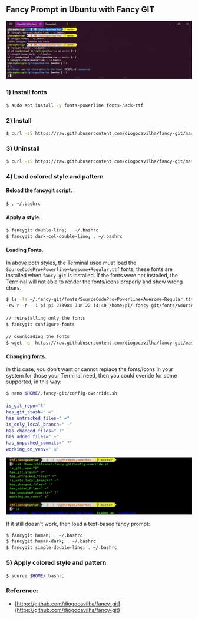 ## Fancy Prompt in Ubuntu with Fancy GIT

![](fancy_prompt_ubuntu_with_fancy_git_updated3.png)

### 1) Install fonts
```sh
$ sudo apt install -y fonts-powerline fonts-hack-ttf
```

### 2) Install
```sh
$ curl -sS https://raw.githubusercontent.com/diogocavilha/fancy-git/master/install.sh | sh
```

### 3) Uninstall
```sh
$ curl -sS https://raw.githubusercontent.com/diogocavilha/fancy-git/master/uninstall.sh | sh
```

### 4) Load colored style and pattern

#### Reload the fancygit script.  
```sh
$ . ~/.bashrc
```  

#### Apply a style.  
```sh
$ fancygit double-line; . ~/.bashrc
$ fancygit dark-col-double-line; . ~/.bashrc
```  
  
#### Loading Fonts.   
In above both styles, the Terminal used must load the `SourceCodePro+Powerline+Awesome+Regular.ttf` fonts, these fonts are installed when `fancy-git` is installed. 
If the fonts were not installed, the Terminal will not able to render the fonts/icons properly and show wrong chars. 
```sh
$ ls -la ~/.fancy-git/fonts/SourceCodePro+Powerline+Awesome+Regular.ttf
-rw-r--r-- 1 pi pi 233984 Jun 22 14:40 /home/pi/.fancy-git/fonts/SourceCodePro+Powerline+Awesome+Regular.ttf

// reinstalling only the fonts
$ fancygit configure-fonts

// downloading the fonts
$ wget -q  https://raw.githubusercontent.com/diogocavilha/fancy-git/master/fonts/SourceCodePro+Powerline+Awesome+Regular.ttf
```   
  
#### Changing fonts.  
In this case, you don't want or cannot replace the fonts/icons in your system for those your Terminal need, then you could overide for some supported, in this way:
```sh
$ nano $HOME/.fancy-git/config-override.sh

is_git_repo="§"
has_git_stash=" ∞"
has_untracked_files=" ≠"
is_only_local_branch=" ·"
has_changed_files=" !"
has_added_files=" +"
has_unpushed_commits=" ?"
working_on_venv=" ≤"
```
![](fancy_prompt_ubuntu_with_fancy_git_updated.png)

If it still doesn't work, then load a text-based fancy prompt:
```sh
$ fancygit human; . ~/.bashrc
$ fancygit human-dark; . ~/.bashrc
$ fancygit simple-double-line; . ~/.bashrc
``` 
  
### 5) Apply colored style and pattern
```sh 
$ source $HOME/.bashrc
```

### Reference:
- [https://github.com/diogocavilha/fancy-git](https://github.com/diogocavilha/fancy-git)
